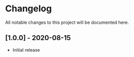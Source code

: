 # Changelog
All notable changes to this project will be documented here.

## [1.0.0] - 2020-08-15
- Initial release
